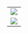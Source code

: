 <table border="0">
    <tr>
        <td align="center"><img src="https://github-readme-stats-one-bice.vercel.app/api/top-langs/?username=shonyko&layout=compact&langs_count=10&theme=dracula"></td>
    </tr>
    <tr>
        <td align="center"><img src="https://github-readme-stats.vercel.app/api?username=shonyko&show_icons=true&theme=dracula"></td>
    </tr>
</table>

<!--
**shonyko/shonyko** is a ✨ _special_ ✨ repository because its `README.md` (this file) appears on your GitHub profile.

Here are some ideas to get you started:

- 🔭 I’m currently working on ...
- 🌱 I’m currently learning ...
- 👯 I’m looking to collaborate on ...
- 🤔 I’m looking for help with ...
- 💬 Ask me about ...
- 📫 How to reach me: ...
- 😄 Pronouns: ...
- ⚡ Fun fact: ...
-->
